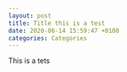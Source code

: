 ```yaml
---
layout: post
title: Title this is a test
date: 2020-06-14 15:59:47 +0100
categories: Categories
---
```

This is a tets

